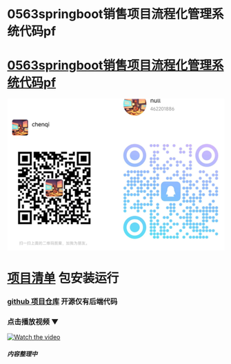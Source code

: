 # 0563springboot销售项目流程化管理系统代码pf


# [0563springboot销售项目流程化管理系统代码pf](https://github.com/GraduationProject-springboot/0563springboot)

![picture](https://raw.githubusercontent.com/GraduationProject-springboot/.github/main/img/wx.png)

# [项目清单](https://chenqi1990.site) 包安装运行

### [github 项目仓库](https://github.com/GraduationProject-springboot/allSpringbootProjects) 开源仅有后端代码

### 点击播放视频 ▼
[![Watch the video](https://i.sstatic.net/Vp2cE.png)](https://www.bilibili.com/video/BV1eMbYemE1U?p=62)


#####   内容整理中  












